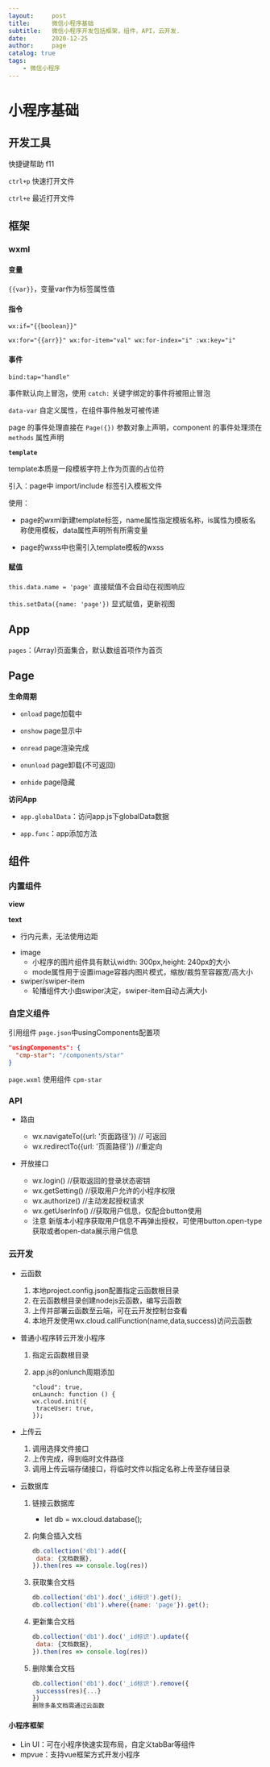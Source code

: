 ```yaml
---
layout:     post
title:      微信小程序基础
subtitle:   微信小程序开发包括框架，组件，API，云开发.
date:       2020-12-25
author:     page
catalog: true
tags:
    - 微信小程序
---
```


# 小程序基础

## 开发工具

快捷键帮助  f11

`ctrl+p` 快速打开文件

`ctrl+e` 最近打开文件

## 框架

### wxml

#### 变量

`{{var}}`，变量var作为标签属性值

#### 指令

`wx:if="{{boolean}}"`

`wx:for="{{arr}}" wx:for-item="val" wx:for-index="i" :wx:key="i"`

#### 事件

`bind:tap="handle"`

事件默认向上冒泡，使用 `catch:` 关键字绑定的事件将被阻止冒泡

`data-var` 自定义属性，在组件事件触发可被传递

page 的事件处理直接在 `Page({})` 参数对象上声明，component 的事件处理须在 `methods` 属性声明

**`template`**

template本质是一段模板字符上作为页面的占位符

引入：page中 import/include 标签引入模板文件

使用：

- page的wxml新建template标签，name属性指定模板名称，is属性为模板名称使用模板，data属性声明所有所需变量

- page的wxss中也需引入template模板的wxss

#### 赋值

`this.data.name = 'page'` 直接赋值不会自动在视图响应

`this.setData({name: 'page'})` 显式赋值，更新视图

## App

`pages`：(Array)页面集合，默认数组首项作为首页

## Page

**生命周期**

- `onload` page加载中

- `onshow` page显示中

- `onread` page渲染完成

- `onunload` page卸载(不可返回)

- `onhide` page隐藏

**访问App**

- `app.globalData`：访问app.js下globalData数据

- `app.func`：app添加方法

## 组件

### 内置组件

**view**

**text**

+ 行内元素，无法使用边距
- image
  + 小程序的图片组件具有默认width: 300px,height: 240px的大小
  + mode属性用于设置image容器内图片模式，缩放/裁剪至容器宽/高大小
- swiper/swiper-item
  + 轮播组件大小由swiper决定，swiper-item自动占满大小

### 自定义组件

引用组件 `page.json`中usingComponents配置项

```json
"usingComponents": {
  "cmp-star": "/components/star"
}
```

`page.wxml` 使用组件 `cpm-star`

### API

- 路由
  
  + wx.navigateTo({url: '页面路径'}) // 可返回
  + wx.redirectTo({url: '页面路径'}) //重定向

- 开放接口
  
  + wx.login() //获取返回的登录状态密钥
  + wx.getSetting() //获取用户允许的小程序权限
  + wx.authorize() //主动发起授权请求
  + wx.getUserInfo()  //获取用户信息，仅配合button使用
  + 注意
      新版本小程序获取用户信息不再弹出授权，可使用button.open-type获取或者open-data展示用户信息

### 云开发

- 云函数
  
  1. 本地project.config.json配置指定云函数根目录
  2. 在云函数根目录创建nodejs云函数，编写云函数
  3. 上传并部署云函数至云端，可在云开发控制台查看
  4. 本地开发使用wx.cloud.callFunction(name,data,success)访问云函数

- 普通小程序转云开发小程序
  
  1. 指定云函数根目录
  
  2. app.js的onlunch周期添加
     
     ```
     "cloud": true,
     onLaunch: function () {
     wx.cloud.init({
      traceUser: true,
     });
     ```

- 上传云
  
  1. 调用选择文件接口
  2. 上传完成，得到临时文件路径
  3. 调用上传云端存储接口，将临时文件以指定名称上传至存储目录

- 云数据库
  
  1. 链接云数据库
     
     + let db = wx.cloud.database();
  
  2. 向集合插入文档
     
     ```js
     db.collection('db1').add({
      data: {文档数据},
     }).then(res => console.log(res))
     ```
  
  3. 获取集合文档
     
     ```js
     db.collection('db1').doc('_id标识').get();
     db.collection('db1').where({name: 'page'}).get();
     ```
  
  4. 更新集合文档
     
     ```js
     db.collection('db1').doc('_id标识').update({
      data: {文档数据},
     }).then(res => console.log(res))
     ```
  
  5. 删除集合文档
     
     ```js
     db.collection('db1').doc('_id标识').remove({
      successs(res){...}
     })
     删除多条文档需通过云函数
     ```

#### 小程序框架

- Lin UI：可在小程序快速实现布局，自定义tabBar等组件
- mpvue：支持vue框架方式开发小程序
